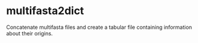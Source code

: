 # multifasta2dict
Concatenate multifasta files and create a tabular file containing information about their origins. 
